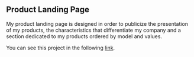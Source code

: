 ## Product Landing Page

My product landing page is designed in order to publicize the presentation of my products, the characteristics that differentiate my company and a section dedicated to my products ordered by model and values.


You can see this project in the following [link](https://luismgil.github.io/ProductLandingPage/).
